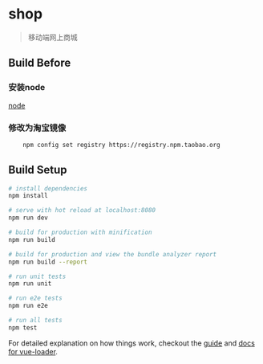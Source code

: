 # shop

> 移动端网上商城

## Build Before

### 安装node

[node](https://nodejs.org/en/)

### 修改为淘宝镜像
``` bash
    npm config set registry https://registry.npm.taobao.org 
```
## Build Setup

``` bash
# install dependencies
npm install

# serve with hot reload at localhost:8080
npm run dev

# build for production with minification
npm run build

# build for production and view the bundle analyzer report
npm run build --report

# run unit tests
npm run unit

# run e2e tests
npm run e2e

# run all tests
npm test
```

For detailed explanation on how things work, checkout the [guide](http://vuejs-templates.github.io/webpack/) and [docs for vue-loader](http://vuejs.github.io/vue-loader).
